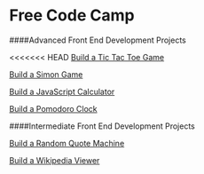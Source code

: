 # Free Code Camp
####Advanced Front End Development Projects

<<<<<<< HEAD
[Build a Tic Tac Toe Game](http://davidpetrey.github.io/FCC-Projects/Build_a_Tic_Tac_Toe_Game/)

[Build a Simon Game](http://davidpetrey.github.io/FCC-Projects/Build_a_Simon_Game/)

[Build a JavaScript Calculator](http://davidpetrey.github.io/FCC-Projects/Build_a_Javascript_Calculator/)

[Build a Pomodoro Clock](http://davidpetrey.github.io/FCC-Projects/Build_a_Pomodoro_Clock/)


####Intermediate Front End Development Projects

[Build a Random Quote Machine](http://davidpetrey.github.io/FCC-Projects/Build_a_Random_Quote_Generator/)

[Build a Wikipedia Viewer](http://davidpetrey.github.io/FCC-Projects/Build_a_Wikipedia_Viewer/)
